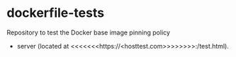 # dockerfile-tests

Repository to test the Docker base image pinning policy

- server (located at <<<<<<<https://<hosttest.com>>>>>>>>:<port>/test.html).
